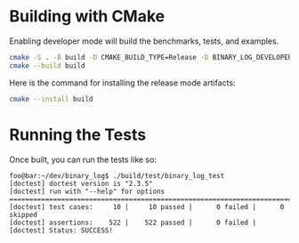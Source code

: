 # Building with CMake

Enabling developer mode will build the benchmarks, tests, and examples.

```sh
cmake -S . -B build -D CMAKE_BUILD_TYPE=Release -D BINARY_LOG_DEVELOPER_MODE=ON
cmake --build build
```

Here is the command for installing the release mode artifacts:

```sh
cmake --install build
```

# Running the Tests

Once built, you can run the tests like so:

```console
foo@bar:~/dev/binary_log$ ./build/test/binary_log_test
[doctest] doctest version is "2.3.5"
[doctest] run with "--help" for options
===============================================================================
[doctest] test cases:     10 |     10 passed |      0 failed |      0 skipped
[doctest] assertions:    522 |    522 passed |      0 failed |
[doctest] Status: SUCCESS!
```
